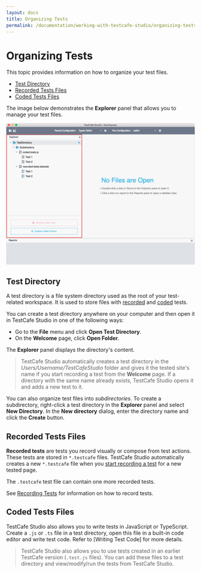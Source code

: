 ```yaml
---
layout: docs
title: Organizing Tests
permalink: /documentation/working-with-testcafe-studio/organizing-tests.html
---
```

# Organizing Tests

This topic provides information on how to organize your test files.

* [Test Directory](#test-directory)
* [Recorded Tests Files](#recorded-tests-files)
* [Coded Tests Files](#coded-tests-files)

The image below demonstrates the **Explorer** panel that allows you to manage your test files.

![Explorer panel](../../images/working-with-testcafe-studio/explorer-panel.png)

## Test Directory

A test directory is a file system directory used as the root of your test-related workspace. It is used to store files with [recorded](recorded-tests-files) and [coded](#coded-tests-files) tests.

You can create a test directory anywhere on your computer and then open it in TestCafe Studio in one of the following ways:

* Go to the **File** menu and click **Open Test Directory**.
* On the **Welcome** page, click **Open Folder**.

The **Explorer** panel displays the directory's content.

> TestCafe Studio automatically creates a test directory in the *Users/Username/TestCafeStudio* folder and gives it the tested site's name if you start recording a test from the **Welcome** page. If a directory with the same name already exists, TestCafe Studio opens it and adds a new test to it.

You can also organize test files into *subdirectories*. To create a subdirectory, right-click a test directory in the **Explorer** panel and select **New Directory**. In the **New directory** dialog, enter the directory name and click the **Create** button.

## Recorded Tests Files

**Recorded tests** are tests you record visually or compose from test actions. These tests are stored in `*.testcafe` files. TestCafe Studio automatically creates a new `*.testcafe` file when you [start recording a test](recording-tests.md#starting-and-stopping-recording) for a new tested page.

The `.testcafe` test file can contain one more recorded tests.

See [Recording Tests](recording-tests.md) for information on how to record tests.

## Coded Tests Files

TestCafe Studio also allows you to write tests in JavaScript or TypeScript. Create a `.js` or `.ts` file in a test directory, open this file in a built-in code editor and write test code. Refer to [Writing Test Code] for more details.

> TestCafe Studio also allows you to use tests created in an earlier TestCafe version (`.test.js` files). You can add these files to a test directory and view/modify/run the tests from TestCafe Studio.

